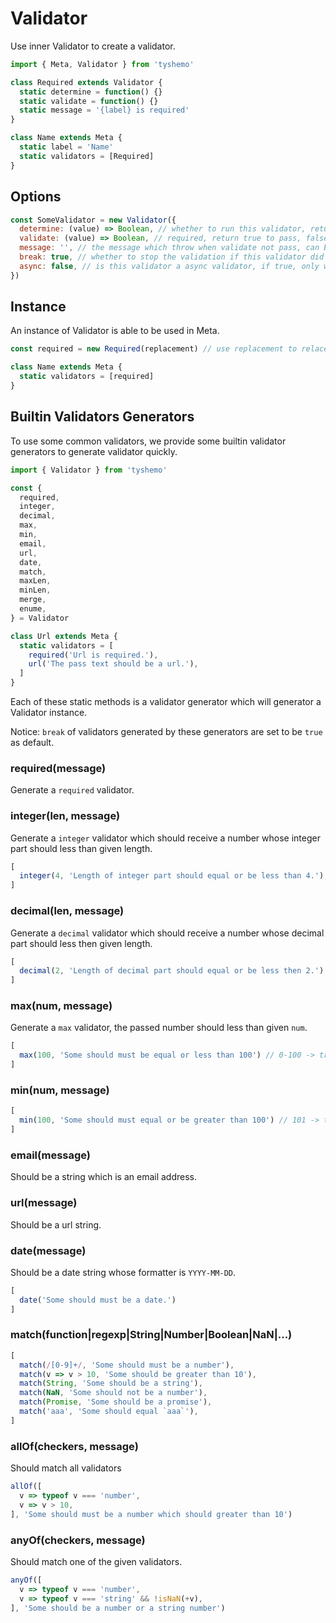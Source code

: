 # Validator

Use inner Validator to create a validator.

```js
import { Meta, Validator } from 'tyshemo'

class Required extends Validator {
  static determine = function() {}
  static validate = function() {}
  static message = '{label} is required'
}

class Name extends Meta {
  static label = 'Name'
  static validators = [Required]
}
```

## Options

```js
const SomeValidator = new Validator({
  determine: (value) => Boolean, // whether to run this validator, return true to run, false to forbid
  validate: (value) => Boolean, // required, return true to pass, false to not pass
  message: '', // the message which throw when validate not pass, can be function to return message dynamicly
  break: true, // whether to stop the validation if this validator did not pass, the left validators will be dropped
  async: false, // is this validator a async validator, if true, only works when invoke model.validateAsync
})
```

## Instance

An instance of Validator is able to be used in Meta.

```js
const required = new Required(replacement) // use replacement to relace static definitions

class Name extends Meta {
  static validators = [required]
}
```

## Builtin Validators Generators

To use some common validators, we provide some builtin validator generators to generate validator quickly.

```js
import { Validator } from 'tyshemo'

const {
  required,
  integer,
  decimal,
  max,
  min,
  email,
  url,
  date,
  match,
  maxLen,
  minLen,
  merge,
  enume,
} = Validator

class Url extends Meta {
  static validators = [
    required('Url is required.'),
    url('The pass text should be a url.'),
  ]
}
```

Each of these static methods is a validator generator which will generator a Validator instance.

Notice: `break` of validators generated by these generators are set to be `true` as default.

### required(message)

Generate a `required` validator.

### integer(len, message)

Generate a `integer` validator which should receive a number whose integer part should less than given length.

```js
[
  integer(4, 'Length of integer part should equal or be less than 4.'), // 0-9999 -> true
]
```

### decimal(len, message)

Generate a `decimal` validator which should receive a number whose decimal part should less then given length.

```js
[
  decimal(2, 'Length of decimal part should equal or be less then 2.') // 0.00-0.99 -> true
]
```

### max(num, message)

Generate a `max` validator, the passed number should less than given `num`.

```js
[
  max(100, 'Some should must be equal or less than 100') // 0-100 -> true
]
```

### min(num, message)

```js
[
  min(100, 'Some should must equal or be greater than 100') // 101 -> true
]
```

### email(message)

Should be a string which is an email address.

### url(message)

Should be a url string.

### date(message)

Should be a date string whose formatter is `YYYY-MM-DD`.

```js
[
  date('Some should must be a date.')
]
```

### match(function|regexp|String|Number|Boolean|NaN|...)

```js
[
  match(/[0-9]+/, 'Some should must be a number'),
  match(v => v > 10, 'Some should be greater than 10'),
  match(String, 'Some should be a string'),
  match(NaN, 'Some should not be a number'),
  match(Promise, 'Some should be a promise'),
  match('aaa', 'Some should equal `aaa`'),
]
```

### allOf(checkers, message)

Should match all validators

```js
allOf([
  v => typeof v === 'number',
  v => v > 10,
], 'Some should must be a number which should greater than 10')
```

### anyOf(checkers, message)

Should match one of the given validators.

```js
anyOf([
  v => typeof v === 'number',
  v => typeof v === 'string' && !isNaN(+v),
], 'Some should be a number or a string number')
```
